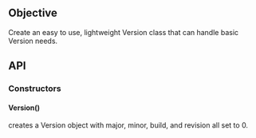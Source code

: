 ## Objective
Create an easy to use, lightweight Version class that can handle basic Version needs.

## API
### Constructors
#### Version()
creates a Version object with major, minor, build, and revision all set to 0.
